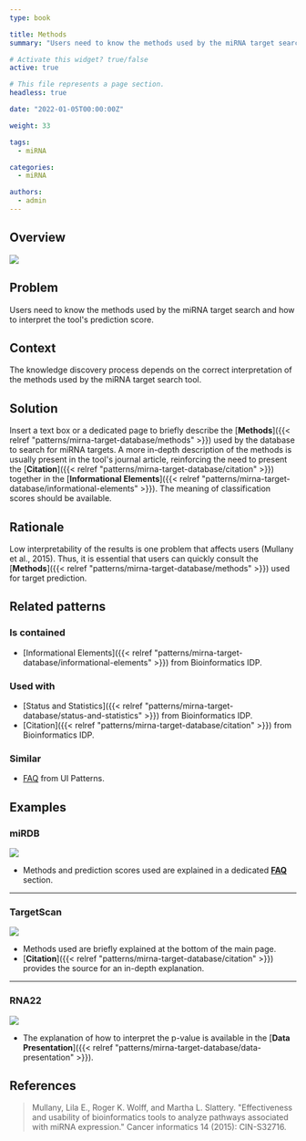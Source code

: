 ```yaml
---
type: book

title: Methods
summary: "Users need to know the methods used by the miRNA target search and how to interpret the tool's prediction score."

# Activate this widget? true/false
active: true

# This file represents a page section.
headless: true

date: "2022-01-05T00:00:00Z"

weight: 33

tags:
  - miRNA

categories:
  - miRNA

authors:
  - admin
---
```


## Overview

![](methods.png)

## Problem

Users need to know the methods used by the miRNA target search and how to interpret the tool's prediction score.

## Context

The knowledge discovery process depends on the correct interpretation of the methods used by the miRNA target search tool. 


## Solution

Insert a text box or a dedicated page to briefly describe the [**Methods**]({{< relref "patterns/mirna-target-database/methods" >}}) used by the database to search for miRNA targets. A more in-depth description of the methods is usually present in the tool's journal article, reinforcing the need to present the [**Citation**]({{< relref "patterns/mirna-target-database/citation" >}}) together in the [**Informational Elements**]({{< relref "patterns/mirna-target-database/informational-elements" >}}). The meaning of classification scores should be available.


## Rationale

Low interpretability of the results is one problem that affects users (Mullany et al., 2015). Thus, it is essential that users can quickly consult the [**Methods**]({{< relref "patterns/mirna-target-database/methods" >}}) used for target prediction.

## Related patterns

### Is contained

- [Informational Elements]({{< relref "patterns/mirna-target-database/informational-elements" >}}) from Bioinformatics IDP.

### Used with

- [Status and Statistics]({{< relref "patterns/mirna-target-database/status-and-statistics" >}}) from Bioinformatics IDP.
- [Citation]({{< relref "patterns/mirna-target-database/citation" >}}) from Bioinformatics IDP.

### Similar
- [FAQ](http://ui-patterns.com/patterns/frequently-asked-questions-faq) from UI Patterns.

## Examples

### miRDB

![](mirdb_methods.png)
- Methods and prediction scores used are explained in a dedicated [**FAQ**](http://ui-patterns.com/patterns/frequently-asked-questions-faq) section.
---

### TargetScan

![](target_scan_methods.png)

- Methods used are briefly explained at the bottom of the main page.
- [**Citation**]({{< relref "patterns/mirna-target-database/citation" >}}) provides the source for an in-depth explanation.

---

### RNA22

![](rna22_methods.png)

- The explanation of how to interpret the p-value is available in the [**Data Presentation**]({{< relref "patterns/mirna-target-database/data-presentation" >}}).

## References

>Mullany, Lila E., Roger K. Wolff, and Martha L. Slattery. "Effectiveness and usability of bioinformatics tools to analyze pathways associated with miRNA expression." Cancer informatics 14 (2015): CIN-S32716.